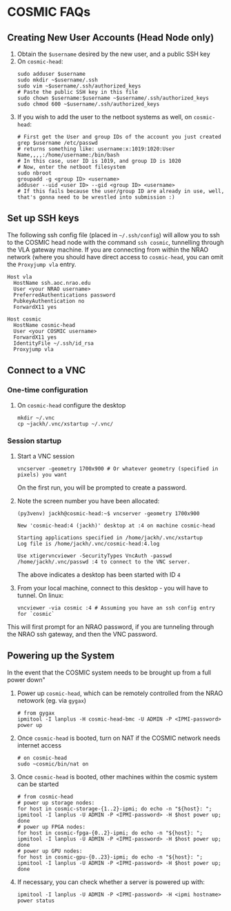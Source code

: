 # COSMIC FAQs

## Creating New User Accounts (Head Node only)

1. Obtain the `$username` desired by the new user, and a public SSH key
2. On `cosmic-head`:
   ```
   sudo adduser $username
   sudo mkdir ~$username/.ssh
   sudo vim ~$username/.ssh/authorized_keys
   # Paste the public SSH key in this file
   sudo chown $username:$username ~$username/.ssh/authorized_keys
   sudo chmod 600 ~$username/.ssh/authorized_keys
   ```
3. If you wish to add the user to the netboot systems as well, on `cosmic-head`:
   ```
   # First get the User and group IDs of the account you just created
   grep $username /etc/passwd
   # returns something like: username:x:1019:1020:User Name,,,,:/home/username:/bin/bash
   # In this case, user ID is 1019, and group ID is 1020
   # Now, enter the netboot filesystem
   sudo nbroot
   groupadd -g <group ID> <username>
   adduser --uid <user ID> --gid <group ID> <username>
   # If this fails because the user/group ID are already in use, well, that's gonna need to be wrestled into submission :)
   ```
   

## Set up SSH keys

The following ssh config file (placed in `~/.ssh/config`) will allow you to ssh to the COSMIC head node with the command `ssh cosmic`, tunnelling through the VLA gateway machine. If you are connecting from within the NRAO network (where you should have direct access to `cosmic-head`, you can omit the `Proxyjump vla` entry.

```
Host vla
  HostName ssh.aoc.nrao.edu
  User <your NRAO username>
  PreferredAuthentications password
  PubkeyAuthentication no
  ForwardX11 yes

Host cosmic
  HostName cosmic-head
  User <your COSMIC username>
  ForwardX11 yes
  IdentityFile ~/.ssh/id_rsa
  Proxyjump vla
```

## Connect to a VNC

### One-time configuration
1. On `cosmic-head` configure the desktop
   ```
   mkdir ~/.vnc
   cp ~jackh/.vnc/xstartup ~/.vnc/
   ```

### Session startup

1. Start a VNC session
   ```
   vncserver -geometry 1700x900 # Or whatever geometry (specified in pixels) you want
   ```
   On the first run, you will be prompted to create a password.

2. Note the screen number you have been allocated:
   ```
   (py3venv) jackh@cosmic-head:~$ vncserver -geometry 1700x900
     
   New 'cosmic-head:4 (jackh)' desktop at :4 on machine cosmic-head

   Starting applications specified in /home/jackh/.vnc/xstartup
   Log file is /home/jackh/.vnc/cosmic-head:4.log

   Use xtigervncviewer -SecurityTypes VncAuth -passwd /home/jackh/.vnc/passwd :4 to connect to the VNC server.
   ```

   The above indicates a desktop has been started with ID `4`

3. From your local machine, connect to this desktop - you will have to tunnel. On linux:
   ```
   vncviewer -via cosmic :4 # Assuming you have an ssh config entry for `cosmic`
   ```
This will first prompt for an NRAO password, if you are tunneling through the NRAO ssh gateway, and then the VNC password.

## Powering up the System

In the event that the COSMIC system needs to be brought up from a full power down"

1. Power up `cosmic-head`, which can be remotely controlled from the NRAO netowork (eg. via `gygax`)
   ```
   # from gygax
   ipmitool -I lanplus -H cosmic-head-bmc -U ADMIN -P <IPMI-password> power up
   ```
2. Once `cosmic-head` is booted, turn on NAT if the COSMIC network needs internet access
   ```
   # on cosmic-head
   sudo ~cosmic/bin/nat on
   ```
4. Once `cosmic-head` is booted, other machines within the cosmic system can be started
   ```
   # from cosmic-head
   # power up storage nodes:
   for host in cosmic-storage-{1..2}-ipmi; do echo -n "${host}: "; ipmitool -I lanplus -U ADMIN -P <IPMI-password> -H $host power up; done
   # power up FPGA nodes:
   for host in cosmic-fpga-{0..2}-ipmi; do echo -n "${host}: "; ipmitool -I lanplus -U ADMIN -P <IPMI-password> -H $host power up; done
   # power up GPU nodes:
   for host in cosmic-gpu-{0..23}-ipmi; do echo -n "${host}: "; ipmitool -I lanplus -U ADMIN -P <IPMI-password> -H $host power up; done
   ```
5. If necessary, you can check whether a server is powered up with:
   ```
   ipmitool -I lanplus -U ADMIN -P <IPMI-password> -H <ipmi hostname> power status
   ``` 
